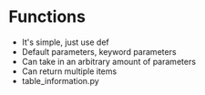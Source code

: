 # Functions
* It's simple, just use def
* Default parameters, keyword parameters
* Can take in an arbitrary amount of parameters
* Can return multiple items
* table_information.py